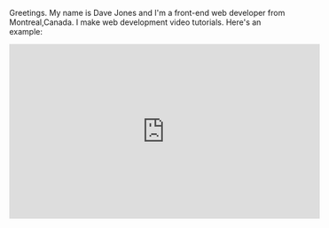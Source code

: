 Greetings.
My name is Dave Jones and I'm a front-end web developer from Montreal,Canada. I make web development video tutorials. Here's an example:

<iframe width="560" height="315" src="https://www.youtube.com/embed/h-ZCVUAzR-0" frameborder="0" allow="accelerometer; autoplay; encrypted-media; gyroscope; picture-in-picture" allowfullscreen></iframe>
